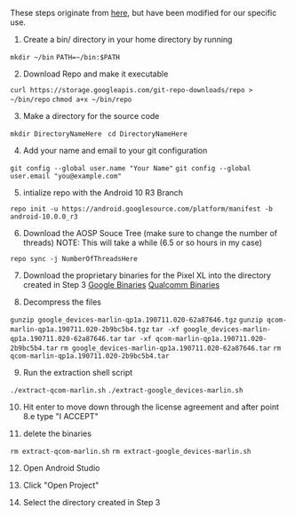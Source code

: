 These steps originate from [here](https://source.android.com/setup/build/downloading#getting-the-files), but have been modified for our specific use.
1. Create a bin/ directory in your home directory by running

`mkdir ~/bin`
`PATH=~/bin:$PATH`

2. Download Repo and make it executable

`curl https://storage.googleapis.com/git-repo-downloads/repo > ~/bin/repo`
`chmod a+x ~/bin/repo`

3. Make a directory for the source code

`mkdir DirectoryNameHere `
`cd DirectoryNameHere `

4. Add your name and email to your git configuration

`git config --global user.name "Your Name"`
`git config --global user.email "you@example.com"`

5. intialize repo with the Android 10 R3 Branch

`repo init -u https://android.googlesource.com/platform/manifest -b android-10.0.0_r3`

6. Download the AOSP Souce Tree (make sure to change the number of threads)
NOTE: This will take a while (6.5 or so hours in my case)

`repo sync -j NumberOfThreadsHere `

7. Download the proprietary binaries for the Pixel XL into the directory created in Step 3
[Google Binaries](https://dl.google.com/dl/android/aosp/google_devices-marlin-qp1a.190711.020-62a87646.tgz)
[Qualcomm Binaries](https://dl.google.com/dl/android/aosp/qcom-marlin-qp1a.190711.020-2b9bc5b4.tgz)

8. Decompress the files

`gunzip google_devices-marlin-qp1a.190711.020-62a87646.tgz`
`gunzip qcom-marlin-qp1a.190711.020-2b9bc5b4.tgz`
`tar -xf google_devices-marlin-qp1a.190711.020-62a87646.tar`
`tar -xf qcom-marlin-qp1a.190711.020-2b9bc5b4.tar`
`rm google_devices-marlin-qp1a.190711.020-62a87646.tar`
`rm qcom-marlin-qp1a.190711.020-2b9bc5b4.tar`

9. Run the extraction shell script

`./extract-qcom-marlin.sh`
`./extract-google_devices-marlin.sh`

10. Hit enter to move down through the license agreement and after point 8.e type "I ACCEPT"

11. delete the binaries

`rm extract-qcom-marlin.sh`
`rm extract-google_devices-marlin.sh`

12. Open Android Studio

13. Click "Open Project"

14. Select the directory created in Step 3
